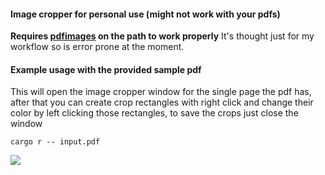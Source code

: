 #### Image cropper for personal use (might not work with your pdfs)
<b>Requires [pdfimages](https://www.xpdfreader.com/download.html) on the path to work properly</b>
It's thought just for my workflow so is error prone at the moment.

#### Example usage with the provided sample pdf
This will open the image cropper window for the single page the pdf has,
after that you can create crop rectangles with right click and change their
color by left clicking those rectangles, to save the crops just close the
window
```shell
cargo r -- input.pdf
```

![](https://yourimageshare.com/ib/iUS82oso04.webp)



